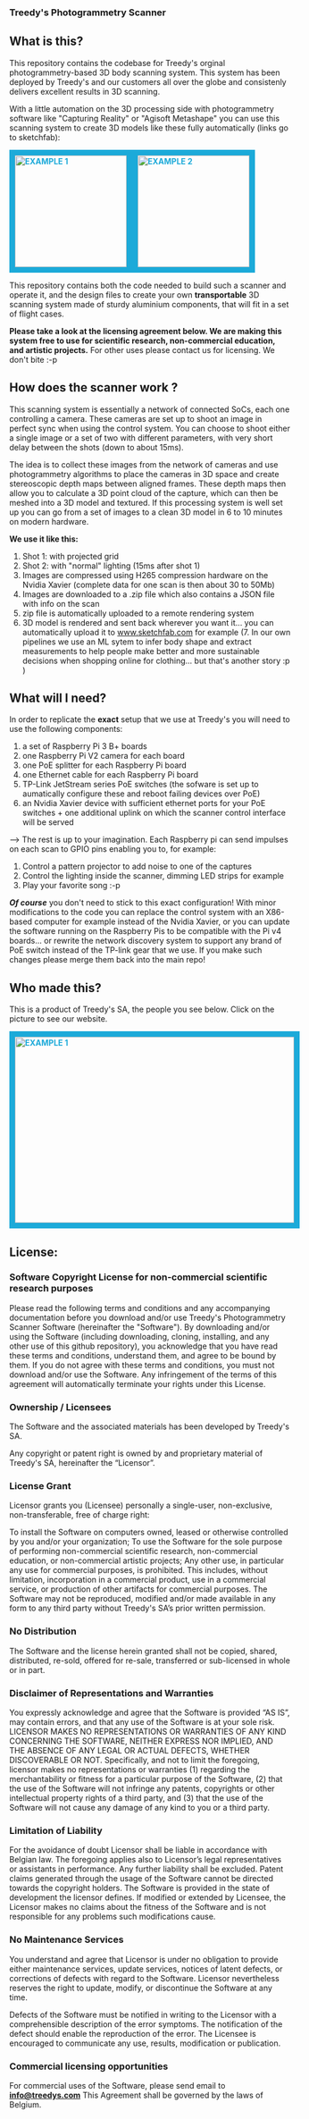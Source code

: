 ### Treedy's Photogrammetry Scanner

## What is this? 

This repository contains the codebase for Treedy's orginal photogrammetry-based 3D body scanning system. This system has been deployed by Treedy's and our customers all over the globe and consistenly delivers excellent results in 3D scanning. 

With a little automation on the 3D processing side with photogrammetry software like "Capturing Reality" or "Agisoft Metashape" you can use this scanning system to create 3D models like these fully automatically (links go to sketchfab):


<a href="https://sketchfab.com/3d-models/david-at-gsp-connect-2018-26be3a3c55a143648b6e6a7e1d26fa7d?utm_medium=embed&utm_source=website&utm_campaign=share-popup" target="_blank" style="font-weight: bold; color: #1CAAD9;"><img src="https://raw.githubusercontent.com/treedys/tps/master/preview1.jpg" 
alt="EXAMPLE 1" width="200" height="200" border="10" /></a><a href="https://sketchfab.com/3d-models/louis-from-sketchfab-2-0d966fce8ec04cc992422c127b6aaed3?utm_medium=embed&utm_source=website&utm_campaign=share-popup" target="_blank" style="font-weight: bold; color: #1CAAD9;"><img src="https://raw.githubusercontent.com/treedys/tps/master/preview2.jpg" 
alt="EXAMPLE 2" width="200" height="200" border="10" /></a>





This repository contains both the code needed to build such a scanner and operate it, and the design files to create your own **transportable** 3D scanning system made of sturdy aluminium components, that will fit in a set of flight cases.

**Please take a look at the licensing agreement below. We are making this system free to use for scientific research, non-commercial education, and artistic projects.** For other uses please contact us for licensing. We don't bite :-p  

## How does the scanner work ? 

This scanning system is essentially a network of connected SoCs, each one controlling a camera. These cameras are set up to shoot an image in perfect sync when using the control system. You can choose to shoot either a single image or a set of two with different parameters, with very short delay between the shots (down to about 15ms).

The idea is to collect these images from the network of cameras and use photogrammetry algorithms to place the cameras in 3D space and create stereoscopic depth maps between aligned frames. These depth maps then allow you to calculate a 3D point cloud of the capture, which can then be meshed into a 3D model and textured. If this processing system is well set up you can go from a set of images to a clean 3D model in 6 to 10 minutes on modern hardware. 

**We use it like this:**
1. Shot 1: with projected grid
2. Shot 2: with "normal" lighting (15ms after shot 1)
3. Images are compressed using H265 compression hardware on the Nvidia Xavier (complete data for one scan is then about 30 to 50Mb)
4. Images are downloaded to a .zip file which also contains a JSON file with info on the scan
5. zip file is automatically uploaded to a remote rendering system
6. 3D model is rendered and sent back wherever you want it... you can automatically upload it to www.sketchfab.com for example
(7. In our own pipelines we use an ML sytem to infer body shape and extract measurements to help people make better and more sustainable decisions when shopping online for clothing... but that's another story :p ) 


## What will I need? 

In order to replicate the **exact** setup that we use at Treedy's you will need to use the following components:
1. a set of Raspberry Pi 3 B+ boards
2. one Raspberry Pi V2 camera for each board
3. one PoE splitter for each Raspberry Pi board
4. one Ethernet cable for each Raspberry Pi board
5. TP-Link JetStream series PoE switches (the sofware is set up to aumatically configure these and reboot failing devices over PoE)
6. an Nvidia Xavier device with sufficient ethernet ports for your PoE switches + one additional uplink on which the scanner control interface will be served

--> The rest is up to your imagination. Each Raspberry pi can send impulses on each scan to GPIO pins enabling you to, for example:
1. Control a pattern projector to add noise to one of the captures
2. Control the lighting inside the scanner, dimming LED strips for example
3. Play your favorite song :-p 


***Of course*** you don't need to stick to this exact configuration! With minor modifications to the code you can replace the control system with an X86-based computer for example instead of the Nvidia Xavier, or you can update the software running on the Raspberry Pis to be compatible with the Pi v4 boards... or rewrite the network discovery system to support any brand of PoE switch instead of the TP-link gear that we use. If you make such changes please merge them back into the main repo!


## Who made this? 

This is a product of Treedy's SA, the people you see below. Click on the picture to see our website.

<a href="https://www.treedys.com" target="_blank" style="font-weight: bold; color: #1CAAD9;"><img src="https://images.squarespace-cdn.com/content/v1/5d6cf31ccbc1df0001d1cceb/1567422231117-DM92R9GZ577OQHSIC7V4/ke17ZwdGBToddI8pDm48kLkXF2pIyv_F2eUT9F60jBl7gQa3H78H3Y0txjaiv_0fDoOvxcdMmMKkDsyUqMSsMWxHk725yiiHCCLfrh8O1z4YTzHvnKhyp6Da-NYroOW3ZGjoBKy3azqku80C789l0iyqMbMesKd95J-X4EagrgU9L3Sa3U8cogeb0tjXbfawd0urKshkc5MgdBeJmALQKw/180116_Treedys_BenjaminBrolet0115.jpg" 
alt="EXAMPLE 1" width="500" height="333" border="10" /></a>



## License:

### Software Copyright License for non-commercial scientific research purposes

Please read the following terms and conditions and any accompanying documentation before you download and/or use Treedy's Photogrammetry Scanner Software (hereinafter the "Software").
By downloading and/or using the Software (including downloading, cloning, installing, and any other use of this github repository), you acknowledge that you have read these terms and conditions, understand them, and agree to be bound by them. If you do not agree with these terms and conditions, you must not download and/or use the Software. Any infringement of the terms of this agreement will automatically terminate your rights under this License.

### Ownership / Licensees
The Software and the associated materials has been developed by Treedy's SA.

Any copyright or patent right is owned by and proprietary material of Treedy's SA, hereinafter the “Licensor”.

### License Grant
Licensor grants you (Licensee) personally a single-user, non-exclusive, non-transferable, free of charge right:

To install the Software on computers owned, leased or otherwise controlled by you and/or your organization;
To use the Software for the sole purpose of performing non-commercial scientific research, non-commercial education, or non-commercial artistic projects;
Any other use, in particular any use for commercial purposes, is prohibited. This includes, without limitation, incorporation in a commercial product, use in a commercial service, or production of other artifacts for commercial purposes. The Software may not be reproduced, modified and/or made available in any form to any third party without Treedy's SA’s prior written permission.


### No Distribution
The Software and the license herein granted shall not be copied, shared, distributed, re-sold, offered for re-sale, transferred or sub-licensed in whole or in part.

### Disclaimer of Representations and Warranties
You expressly acknowledge and agree that the Software is provided “AS IS”, may contain errors, and that any use of the Software is at your sole risk. LICENSOR MAKES NO REPRESENTATIONS OR WARRANTIES OF ANY KIND CONCERNING THE SOFTWARE, NEITHER EXPRESS NOR IMPLIED, AND THE ABSENCE OF ANY LEGAL OR ACTUAL DEFECTS, WHETHER DISCOVERABLE OR NOT.
Specifically, and not to limit the foregoing, licensor makes no representations or warranties (1) regarding the merchantability or fitness for a particular purpose of the Software, (2) that the use of the Software will not infringe any patents, copyrights or other intellectual property rights of a third party, and (3) that the use of the Software will not cause any damage of any kind to you or a third party.

### Limitation of Liability
For the avoidance of doubt Licensor shall be liable in accordance with Belgian law. The foregoing applies also to Licensor’s legal representatives or assistants in performance. Any further liability shall be excluded.
Patent claims generated through the usage of the Software cannot be directed towards the copyright holders.
The Software is provided in the state of development the licensor defines. If modified or extended by Licensee, the Licensor makes no claims about the fitness of the Software and is not responsible for any problems such modifications cause.

### No Maintenance Services
You understand and agree that Licensor is under no obligation to provide either maintenance services, update services, notices of latent defects, or corrections of defects with regard to the Software. Licensor nevertheless reserves the right to update, modify, or discontinue the Software at any time.

Defects of the Software must be notified in writing to the Licensor with a comprehensible description of the error symptoms. The notification of the defect should enable the reproduction of the error. The Licensee is encouraged to communicate any use, results, modification or publication.


### Commercial licensing opportunities
For commercial uses of the Software, please send email to **info@treedys.com**
This Agreement shall be governed by the laws of Belgium.
